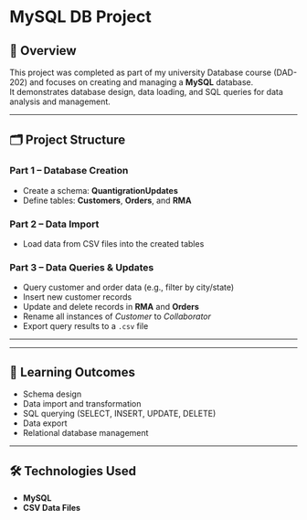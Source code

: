 # MySQL DB Project

## 📌 Overview
This project was completed as part of my university Database course (DAD-202) and focuses on creating and managing a **MySQL** database.  
It demonstrates database design, data loading, and SQL queries for data analysis and management.

---

## 🗂 Project Structure

### Part 1 – Database Creation
- Create a schema: **QuantigrationUpdates**
- Define tables: **Customers**, **Orders**, and **RMA**

### Part 2 – Data Import
- Load data from CSV files into the created tables

### Part 3 – Data Queries & Updates
- Query customer and order data (e.g., filter by city/state)
- Insert new customer records  
- Update and delete records in **RMA** and **Orders**  
- Rename all instances of *Customer* to *Collaborator*  
- Export query results to a `.csv` file  
----------------------------------------------------------------------------------------------------









---

## 🎯 Learning Outcomes
- Schema design  
- Data import and transformation  
- SQL querying (SELECT, INSERT, UPDATE, DELETE)  
- Data export  
- Relational database management  

---

## 🛠 Technologies Used
- **MySQL**
- **CSV Data Files**















